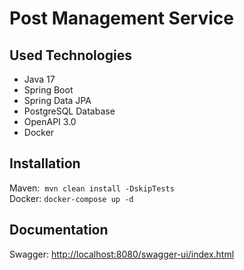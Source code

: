 #   Post Management Service
##  Used Technologies
- Java 17
- Spring Boot
- Spring Data JPA
- PostgreSQL Database
- OpenAPI 3.0
- Docker
##  Installation
Maven: &nbsp;`mvn clean install -DskipTests`\
Docker: `docker-compose up -d`
##  Documentation
Swagger: [http://localhost:8080/swagger-ui/index.html](http://localhost:8080/swagger-ui/index.html)